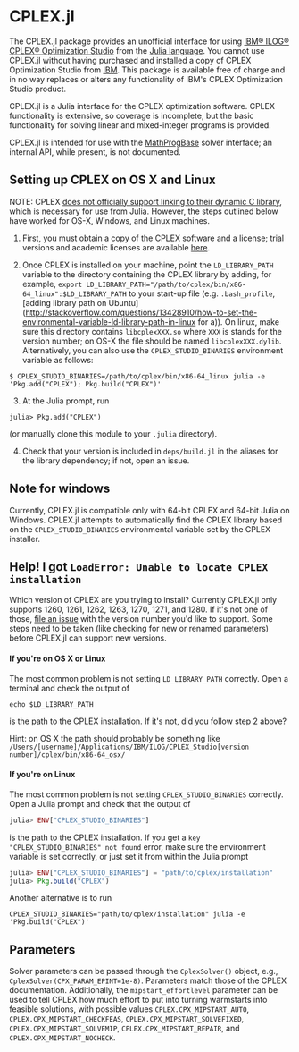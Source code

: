 CPLEX.jl
========

The CPLEX.jl package provides an unofficial interface for using [IBM® ILOG® CPLEX® Optimization Studio](https://www.ibm.com/products/ilog-cplex-optimization-studio) from the [Julia language](http://julialang.org/). You cannot use CPLEX.jl without having purchased and installed a copy of CPLEX Optimization Studio from [IBM](http://www.ibm.com/). This package is available free of charge and in no way replaces or alters any functionality of IBM's CPLEX Optimization Studio product.

CPLEX.jl is a Julia interface for the CPLEX optimization software. CPLEX functionality is extensive, so coverage is incomplete, but the basic functionality for solving linear and mixed-integer programs is provided.

CPLEX.jl is intended for use with the [MathProgBase](https://github.com/JuliaOpt/MathProgBase.jl) solver interface; an internal API, while present, is not documented.

Setting up CPLEX on OS X and Linux
----------------------------------

NOTE: CPLEX [does not officially support linking to their dynamic C library](https://www.ibm.com/developerworks/community/forums/html/topic?id=ca96447c-fe2d-4e8a-900e-cfe358a9bcec&ps=25), which is necessary for use from Julia. However, the steps outlined below have worked for OS-X, Windows, and Linux machines.

1. First, you must obtain a copy of the CPLEX software and a license; trial versions and academic licenses are available [here](https://www.ibm.com/products/ilog-cplex-optimization-studio/pricing).

2. Once CPLEX is installed on your machine, point the `LD_LIBRARY_PATH` variable to the directory containing the CPLEX library by adding, for example, ``export LD_LIBRARY_PATH="/path/to/cplex/bin/x86-64_linux":$LD_LIBRARY_PATH`` to your start-up file (e.g. ``.bash_profile``, [adding library path on Ubuntu](http://stackoverflow.com/questions/13428910/how-to-set-the-environmental-variable-ld-library-path-in-linux for a)). On linux, make sure this directory contains ``libcplexXXX.so`` where ``XXX`` is stands for the version number; on OS-X the file should be named ``libcplexXXX.dylib``. Alternatively, you can also use the `CPLEX_STUDIO_BINARIES` environment variable as follows:
  ```
  $ CPLEX_STUDIO_BINARIES=/path/to/cplex/bin/x86-64_linux julia -e 'Pkg.add("CPLEX"); Pkg.build("CPLEX")'
  ```

3. At the Julia prompt, run
  ```
  julia> Pkg.add("CPLEX")
  ```
(or manually clone this module to your ``.julia`` directory).

4. Check that your version is included in ``deps/build.jl`` in the aliases for the library dependency; if not, open an issue.

Note for windows
----------------

Currently, CPLEX.jl is compatible only with 64-bit CPLEX and 64-bit Julia on Windows. CPLEX.jl attempts to automatically find the CPLEX library based on the `CPLEX_STUDIO_BINARIES` environmental variable set by the CPLEX installer.

Help! I got `LoadError: Unable to locate CPLEX installation`
----------------------------------

Which version of CPLEX are you trying to install? Currently CPLEX.jl only supports 1260, 1261, 1262, 1263, 1270, 1271, and 1280. If it's not one of those, [file an issue](https://github.com/JuliaOpt/CPLEX.jl/issues/new) with the version number you'd like to support. Some steps need to be taken (like checking for new or renamed parameters) before CPLEX.jl can support new versions.

#### If you're on OS X or Linux

The most common problem is not setting `LD_LIBRARY_PATH` correctly. Open a terminal and check the output of
```
echo $LD_LIBRARY_PATH
```
is the path to the CPLEX installation. If it's not, did you follow step 2 above?

Hint: on OS X the path should probably be something like
`/Users/[username]/Applications/IBM/ILOG/CPLEX_Studio[version number]/cplex/bin/x86-64_osx/`

#### If you're on Linux

The most common problem is not setting `CPLEX_STUDIO_BINARIES` correctly. Open a Julia prompt and check that the output of
```julia
julia> ENV["CPLEX_STUDIO_BINARIES"]
```
is the path to the CPLEX installation. If you get a `key "CPLEX_STUDIO_BINARIES" not found` error, make sure the environment variable is set correctly, or just set it from within the Julia prompt
```julia
julia> ENV["CPLEX_STUDIO_BINARIES"] = "path/to/cplex/installation"
julia> Pkg.build("CPLEX")
```
Another alternative is to run
```
CPLEX_STUDIO_BINARIES="path/to/cplex/installation" julia -e 'Pkg.build("CPLEX")'
```

Parameters
----------

Solver parameters can be passed through the ``CplexSolver()`` object, e.g., ``CplexSolver(CPX_PARAM_EPINT=1e-8)``. Parameters match those of the CPLEX documentation. Additionally, the ``mipstart_effortlevel`` parameter can be used to tell CPLEX how much effort to put into turning warmstarts into feasible solutions, with possible values ``CPLEX.CPX_MIPSTART_AUTO``, ``CPLEX.CPX_MIPSTART_CHECKFEAS``, ``CPLEX.CPX_MIPSTART_SOLVEFIXED``, ``CPLEX.CPX_MIPSTART_SOLVEMIP``, ``CPLEX.CPX_MIPSTART_REPAIR``, and ``CPLEX.CPX_MIPSTART_NOCHECK``.

